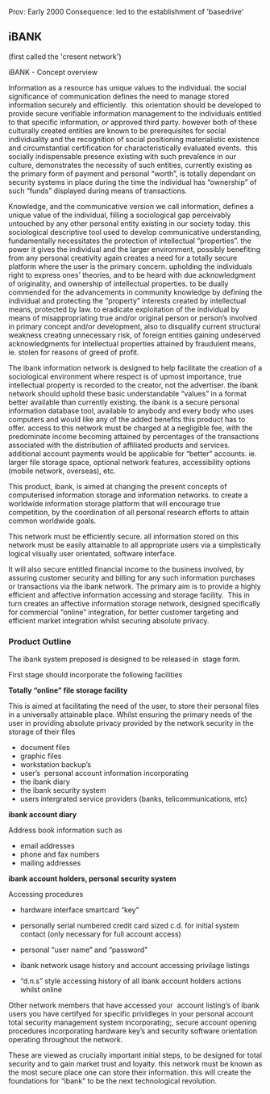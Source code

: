 Prov: Early 2000
Consequence: led to the establishment of 'basedrive'

## iBANK

(first called the 'cresent network')

iBANK - Concept overview

Information as a resource has unique values to the individual. the social significance of communication defines the need to manage stored information securely and efficiently.  this orientation should be developed to provide secure verifiable information management to the individuals entitled to that specific information, or approved third party. however both of these culturally created entities are known to be prerequisites for social individuality and the recognition of social positioning materialistic existence and circumstantial certification for characteristically evaluated events.  this socially indispensable presence existing with such prevalence in our culture, demonstrates the necessity of such entities, currently existing as the primary form of payment and personal “worth”, is totally dependant on security systems in place during the time the individual has “ownership” of such “funds” displayed during means of transactions.

Knowledge, and the communicative version we call information, defines a unique value of the individual, filling a sociological gap perceivably untouched by any other personal entity existing in our society today. this sociological descriptive tool used to develop communicative understanding, fundamentally necessitates the protection of intellectual “properties”. the power it gives the individual and the larger environment, possibly benefiting from any personal creativity again creates a need for a totally secure platform where the user is the primary concern. upholding the individuals right to express ones’ theories, and to be heard with due acknowledgment of originality, and ownership of intellectual properties. to be dually commended for the advancements in community knowledge by defining the individual and protecting the “property” interests created by intellectual means, protected by law. to eradicate exploitation of the individual by means of misappropriating true and/or original person or person’s involved in primary concept and/or development, also to disqualify current structural weakness creating unnecessary risk, of foreign entities gaining undeserved acknowledgments for intellectual properties attained by fraudulent means, ie. stolen for reasons of greed of profit.

The ibank information network is designed to help facilitate the creation of a sociological environment where respect is of upmost importance, true intellectual property is recorded to the creator, not the advertiser. the ibank network should uphold these basic understandable “values” in a format better available than currently existing. the ibank is a secure personal information database tool, available to anybody and every body who uses computers and would like any of the added benefits this product has to offer. access to this network must be charged at a negligible fee, with the predominate income becoming attained by percentages of the transactions associated with the distribution of affiliated products and services. additional account payments would be applicable for “better” accounts. ie. larger file storage space, optional network features, accessibility options (mobile network, overseas), etc.

This product, ibank, is aimed at changing the present concepts of computerised information storage and information networks. to create a worldwide information storage platform that will encourage true competition, by the coordination of all personal research efforts to attain common worldwide goals.

This network must be efficiently secure. all information stored on this network must be easily attainable to all appropriate users via a simplistically logical visually user orientated, software interface.
  
It will also secure entitled financial income to the business involved, by assuring customer security and billing for any such information purchases or transactions via the ibank network. The primary aim is to provide a highly efficient and affective information accessing and storage facility.  This in turn creates an affective information storage network, designed specifically for commercial “online” integration, for better customer targeting and efficient market integration whilst securing absolute privacy.

### Product Outline

The ibank system preposed is designed to be released in  stage form.

First stage should incorporate the following facilities

**Totally “online” file storage facility**

This is aimed at facilitating the need of the user, to store their personal files in a universally attainable place. Whilst ensuring the primary needs of the user in providing absolute privacy provided by the network security in the storage of their files

-   document files
-   graphic files
-   workstation backup’s
-   user’s  personal account information incorporating
-   the ibank diary
-   the ibank security system
-   users intergrated service providers (banks, telicommunications, etc)

**ibank account diary**

Address book information such as

-   email addresses
-   phone and fax numbers
-   mailing addresses

**ibank account holders, personal security system**

Accessing procedures

- hardware interface smartcard “key”

- personally serial numbered credit card sized c.d. for initial system contact (only necessary for full account access)

- personal “user name” and “password”

- ibank network usage history and account accessing privilage listings

- “d.n.s” style accessing history of all ibank account holders actions whilst online

Other network members that have accessed your  account listing’s of ibank users you have certifyed for specific prividleges in your personal account total security management system incorporating;, secure account opening procedures incorporating hardware key’s and security software orientation operating throughout the network.

These are viewed as crucially important initial steps, to be designed for total security and to gain market trust and loyalty. this network must be known as the most secure place one can store their information. this will create the foundations for “ibank” to be the next technological revolution.